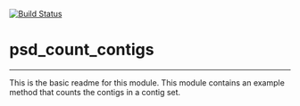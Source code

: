 [![Build Status](https://travis-ci.org/nlharris/psd_count_contigs.svg?branch=master)](https://travis-ci.org/nlharris/psd_count_contigs)

# psd_count_contigs
---

This is the basic readme for this module. This module contains an example method that counts the contigs in a contig set.